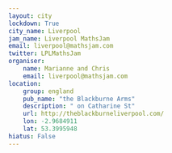 ```yaml
---
layout: city                                           
lockdown: True
city_name: Liverpool                                                               
jam_name: Liverpool MathsJam
email: liverpool@mathsjam.com
twitter: LPLMathsJam
organiser:
    name: Marianne and Chris
    email: liverpool@mathsjam.com
location:
    group: england
    pub_name: "the Blackburne Arms"
    description: " on Catharine St"
    url: http://theblackburneliverpool.com/
    lon: -2.9684911
    lat: 53.3995948
hiatus: False
---
```

